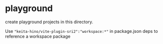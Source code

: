 # playground

create playground projects in this directory.

Use `"keita-hino/vite-plugin-sri2":"workspace:*"` in package.json deps to reference a workspace package
